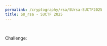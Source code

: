 ```yaml
---
permalink: /cryptography/rsa/SUrsa-SUCTF2025
title: SU_rsa - SUCTF 2025
---
```


<br>

Challenge:

<br>
